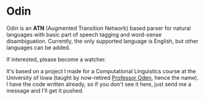 Odin
====

Odin is an **ATN** (Augmented Transition Network) based parser for natural languages with basic part of speech tagging and word-sense disambiguation. Currently, the only supported language is English, but other languages can be added.

If interested, please become a watcher.

It's based on a project I made for a Computational Linguistics course at the University of Iowa (taught by now-retired [Professor Oden][oden], hence the name).  I have the code written already, so if you don't see it here, just send me a message and I'll get it pushed.

  [oden]: http://cs.uiowa.edu/~oden

